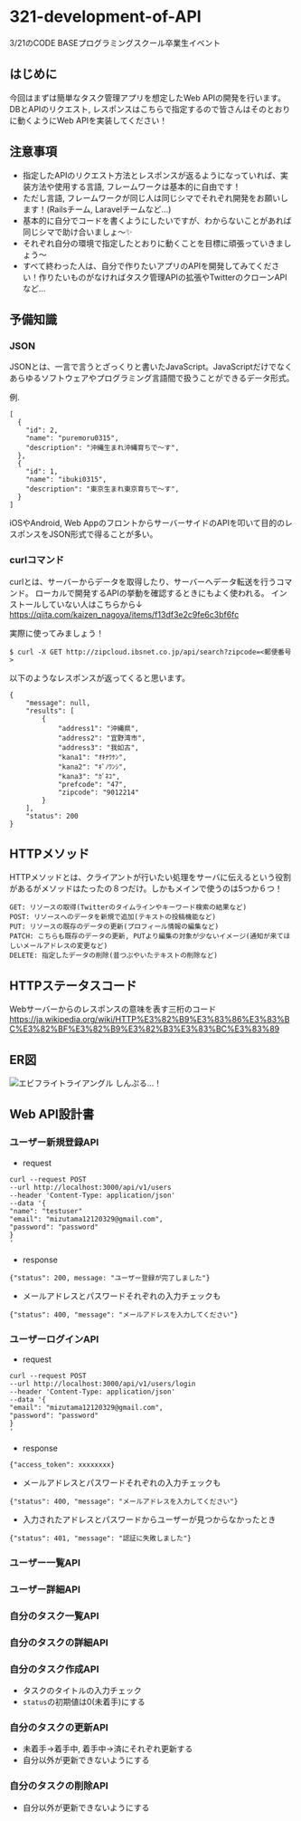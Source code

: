 # 321-development-of-API
3/21のCODE BASEプログラミングスクール卒業生イベント

## はじめに

今回はまずは簡単なタスク管理アプリを想定したWeb APIの開発を行います。DBとAPIのリクエスト, レスポンスはこちらで指定するので皆さんはそのとおりに動くようにWeb APIを実装してください！

## 注意事項
- 指定したAPIのリクエスト方法とレスポンスが返るようになっていれば、実装方法や使用する言語, フレームワークは基本的に自由です！
- ただし言語, フレームワークが同じ人は同じシマでそれぞれ開発をお願いします！(Railsチーム, Laravelチームなど...)
- 基本的に自分でコードを書くようにしたいですが、わからないことがあれば同じシマで助け合いましょ〜✨
- それぞれ自分の環境で指定したとおりに動くことを目標に頑張っていきましょう〜
- すべて終わった人は、自分で作りたいアプリのAPIを開発してみてください！作りたいものがなければタスク管理APIの拡張やTwitterのクローンAPIなど...

## 予備知識
### JSON
JSONとは、一言で言うとざっくりと書いたJavaScript。JavaScriptだけでなくあらゆるソフトウェアやプログラミング言語間で扱うことができるデータ形式。

例. 
```
[
  {
    "id": 2,
    "name": "puremoru0315",
    "description": "沖縄生まれ沖縄育ちで〜す",
  },
  {
    "id": 1,
    "name": "ibuki0315",
    "description": "東京生まれ東京育ちで〜す",
  }
]
```
iOSやAndroid, Web AppのフロントからサーバーサイドのAPIを叩いて目的のレスポンスをJSON形式で得ることが多い。


### curlコマンド
curlとは、サーバーからデータを取得したり、サーバーへデータ転送を行うコマンド。
ローカルで開発するAPIの挙動を確認するときにもよく使われる。
インストールしていない人はこちらから↓
https://qiita.com/kaizen_nagoya/items/f13df3e2c9fe6c3bf6fc

実際に使ってみましょう！
```
$ curl -X GET http://zipcloud.ibsnet.co.jp/api/search?zipcode=<郵便番号>
```

以下のようなレスポンスが返ってくると思います。
```
{
	"message": null,
	"results": [
		{
			"address1": "沖縄県",
			"address2": "宜野湾市",
			"address3": "我如古",
			"kana1": "ｵｷﾅﾜｹﾝ",
			"kana2": "ｷﾞﾉﾜﾝｼ",
			"kana3": "ｶﾞﾈｺ",
			"prefcode": "47",
			"zipcode": "9012214"
		}
	],
	"status": 200
}
```
## HTTPメソッド
HTTPメソッドとは、クライアントが行いたい処理をサーバに伝えるという役割があるがメソッドはたったの８つだけ。しかもメインで使うのは5つか６つ！
```
GET: リソースの取得(Twitterのタイムラインやキーワード検索の結果など)
POST: リソースへのデータを新規で追加(テキストの投稿機能など)
PUT: リソースの既存のデータの更新(プロフィール情報の編集など)
PATCH: こちらも既存のデータの更新, PUTより編集の対象が少ないイメージ(通知が来てほしいメールアドレスの変更など)
DELETE: 指定したデータの削除(昔つぶやいたテキストの削除など)
```

## HTTPステータスコード
Webサーバーからのレスポンスの意味を表す三桁のコード
https://ja.wikipedia.org/wiki/HTTP%E3%82%B9%E3%83%86%E3%83%BC%E3%82%BF%E3%82%B9%E3%82%B3%E3%83%BC%E3%83%89
## ER図
![エビフライトライアングル](https://user-images.githubusercontent.com/22650969/54347920-53b0b980-468b-11e9-844d-6f591d652c2e.png "サンプル")
しんぷる...！

## Web API設計書
### ユーザー新規登録API
- request 
```
curl --request POST
--url http://localhost:3000/api/v1/users
--header 'Content-Type: application/json'
--data '{ 
"name": "testuser"
"email": "mizutama12120329@gmail.com",
"password": "password"
}
'
```
- response
```
{"status": 200, message: "ユーザー登録が完了しました"}
```
- メールアドレスとパスワードそれぞれの入力チェックも
```
{"status": 400, "message": "メールアドレスを入力してください"}
```
### ユーザーログインAPI
- request
```
curl --request POST
--url http://localhost:3000/api/v1/users/login
--header 'Content-Type: application/json'
--data '{ 
"email": "mizutama12120329@gmail.com",
"password": "password"
}
'
```
- response 
```
{"access_token": xxxxxxxx}
```
- メールアドレスとパスワードそれぞれの入力チェックも
```
{"status": 400, "message": "メールアドレスを入力してください"}
```
- 入力されたアドレスとパスワードからユーザーが見つからなかったとき
```
{"status": 401, "message": "認証に失敗しました"}
```
### ユーザー一覧API
### ユーザー詳細API
### 自分のタスク一覧API
### 自分のタスクの詳細API
### 自分のタスク作成API
- タスクのタイトルの入力チェック
- `status`の初期値は0(未着手)にする
### 自分のタスクの更新API
- 未着手→着手中, 着手中→済にそれぞれ更新する
- 自分以外が更新できないようにする
### 自分のタスクの削除API
- 自分以外が更新できないようにする
